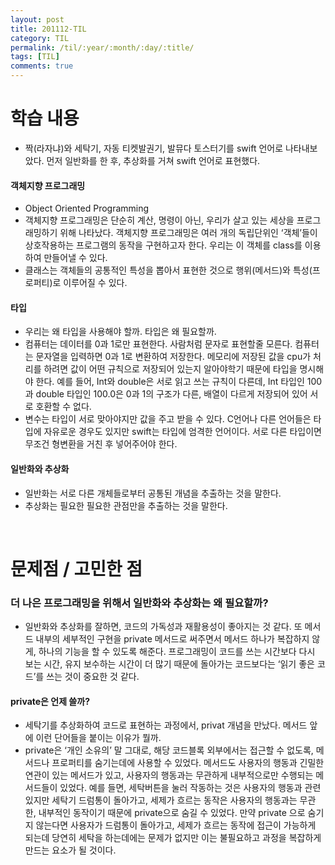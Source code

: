 ```yaml
---
layout: post
title: 201112-TIL
category: TIL
permalink: /til/:year/:month/:day/:title/
tags: [TIL]
comments: true
---
```

# 학습 내용
 - 짝(라자냐)와 세탁기, 자동 티켓발권기, 발뮤다 토스터기를 swift 언어로 나타내보았다. 먼저 일반화를 한 후, 추상화를 거쳐 swift 언어로 표현했다.

#### 객체지향 프로그래밍
- Object Oriented Programming
- 객체지향 프로그래밍은 단순히 계산, 명령이 아닌, 우리가 살고 있는 세상을 프로그래밍하기 위해 나타났다. 객체지향 프로그래밍은 여러 개의 독립단위인 ‘객체’들이 상호작용하는 프로그램의 동작을 구현하고자 한다. 우리는 이 객체를 class를 이용하여 만들어낼 수 있다.
- 클래스는 객체들의 공통적인 특성을 뽑아서 표현한 것으로 행위(메서드)와 특성(프로퍼티)로 이루어질 수 있다.


#### 타입
- 우리는 왜 타입을 사용해야 할까. 타입은 왜 필요할까.
- 컴퓨터는 데이터를 0과 1로만 표현한다. 사람처럼 문자로 표현할줄 모른다. 컴퓨터는 문자열을 입력하면 0과 1로 변환하여 저장한다. 메모리에 저장된 값을 cpu가 처리를 하려면 값이 어떤 규칙으로 저장되어 있는지 알아야학기 때문에 타입을 명시해야 한다. 예를 들어, Int와 double은 서로 읽고 쓰는 규칙이 다른데, Int 타입인 100과 double 타입인 100.0은 0과 1의 구조가 다른, 배열이 다르게 저장되어 있어 서로 호환할 수 없다.
- 변수는 타입이 서로 맞아야지만 값을 주고 받을 수 있다. C언어나 다른 언어들은 타입에 자유로운 경우도 있지만 swift는 타입에 엄격한 언어이다. 서로 다른 타입이면 무조건 형변환을 거친 후 넣어주어야 한다.

#### 일반화와 추상화
- 일반화는 서로 다른 개체들로부터 공통된 개념을 추출하는 것을 말한다. 
- 추상화는 필요한 필요한 관점만을 추출하는 것을 말한다.

<br>

# 문제점 / 고민한 점
### 더 나은 프로그래밍을 위해서 일반화와 추상화는 왜 필요할까?
- 일반화와 추상화를 잘하면, 코드의 가독성과 재활용성이 좋아지는 것 같다. 또 메서드 내부의 세부적인 구현을 private 메서드로 써주면서 메서드 하나가 복잡하지 않게, 하나의 기능을 할 수 있도록 해준다. 프로그래밍이 코드를 쓰는 시간보다 다시 보는 시간, 유지 보수하는  시간이 더 많기 때문에 돌아가는 코드보다는 ‘읽기 좋은 코드’를 쓰는  것이  중요한 것  같다.

#### private은 언제 쓸까?
- 세탁기를 추상화하여 코드로 표현하는 과정에서, privat 개념을 만났다. 메서드 앞에 이런 단어들을 붙이는 이유가 뭘까. 
- private은 ‘개인 소유의’ 말 그대로, 해당 코드블록 외부에서는 접근할 수 없도록, 메서드나 프로퍼티를 숨기는데에 사용할 수 있었다. 메서드도 사용자의 행동과 긴밀한 연관이 있는 메서드가 있고, 사용자의 행동과는  무관하게 내부적으로만 수행되는 메서드들이 있었다. 예를 들면, 세탁버튼을 눌러 작동하는 것은 사용자의 행동과 관련있지만 세탁기 드럼통이 돌아가고, 세제가 흐르는 동작은 사용자의 행동과는 무관한, 내부적인 동작이기 때문에 private으로 숨길 수 있었다. 만약 private 으로 숨기지 않는다면 사용자가 드럼통이 돌아가고, 세제가 흐르는 동작에 접근이 가능하게 되는데 당연히 세탁을 하는데에는 문제가 없지만 이는 불필요하고 과정을 복잡하게 만드는 요소가 될 것이다.


